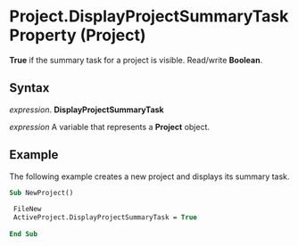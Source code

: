 
# Project.DisplayProjectSummaryTask Property (Project)

 **True** if the summary task for a project is visible. Read/write **Boolean**.


## Syntax

 _expression_. **DisplayProjectSummaryTask**

 _expression_ A variable that represents a **Project** object.


## Example

The following example creates a new project and displays its summary task.


```vb
Sub NewProject() 
 
 FileNew 
 ActiveProject.DisplayProjectSummaryTask = True 
 
End Sub
```

